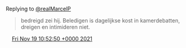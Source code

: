 Replying to [@realMarcelP](https://twitter.com/@realMarcelP/status/1461460813286453254)

> bedreigd zei hij\. Beledigen is dagelijkse kost in kamerdebatten, dreigen en intimideren niet\.

<img src="../../media/tweet.ico" width="12" /> [Fri Nov 19 10:52:50 +0000 2021](https://twitter.com/DromerDenker/status/1461648655304253440)